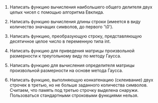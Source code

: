 1) Написать функцию вычисления наибольшего общего делителя двух целых чисел с помощью алгоритма Евклида.

2) Написать функцию вычисления длины строки (имеется в виду количество значащих символов, до первого '\0').

3) Написать функцию, преобразующую строку, представляющую десятичное целое число в переменную типа int.

4) Написать функцию для приведения матрицы произвольной размерности к
треугольному виду по методу Гаусса.

5) Написать функцию для вычисления определителя матрицы произвольной
размерности на основе метода Гаусса.

6) Написать функцию, выполняющую конкатенацию (склеивание) двух строчек в третью, но не больше заданного количества символов. Считаем, что память под третью строчку выделена снаружи. Пользоваться стандартными строковыми функциями нельзя.
